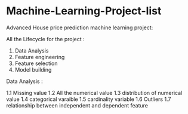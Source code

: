 # Machine-Learning-Project-list

Advanced House price prediction machine learning project:

All the Lifecycle for the project :

1. Data Analysis
2. Feature engineering
3. Feature selection
4. Model building


 Data Analysis :

 1.1  Missing value
 1.2  All the numerical value
 1.3  distribution of numerical value
 1.4  categorical varaible
 1.5  cardinality variable
 1.6  Outliers
 1.7  relationship between independent and dependent feature
